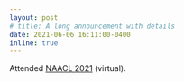 ```yaml
---
layout: post
# title: A long announcement with details
date: 2021-06-06 16:11:00-0400
inline: true
---
```


Attended [NAACL 2021](https://2021.naacl.org/) (virtual).
